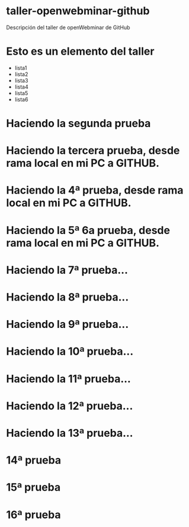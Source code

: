 # taller-openwebminar-github
Descripción del taller de openWebminar de GitHub

# Esto es un elemento del taller

* lista1
* lista2
* lista3
* lista4
* lista5
* lista6

# Haciendo la segunda prueba

# Haciendo la tercera prueba, desde rama local en mi PC a GITHUB.

# Haciendo la 4ª prueba, desde rama local en mi PC a GITHUB.

# Haciendo la 5ª 6a prueba, desde rama local en mi PC a GITHUB.

# Haciendo la 7ª prueba...

# Haciendo la 8ª prueba...

# Haciendo la 9ª prueba...

# Haciendo la 10ª prueba...

# Haciendo la 11ª prueba...

# Haciendo la 12ª prueba...

# Haciendo la 13ª prueba...

# 14ª prueba

# 15ª prueba

# 16ª prueba


